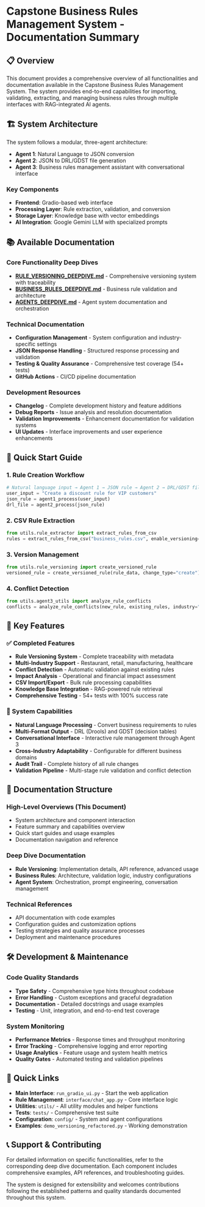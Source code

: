 # Capstone Business Rules Management System - Documentation Summary

## 📋 Overview

This document provides a comprehensive overview of all functionalities and documentation available in the Capstone Business Rules Management System. The system provides end-to-end capabilities for importing, validating, extracting, and managing business rules through multiple interfaces with RAG-integrated AI agents.

## 🏗️ System Architecture

The system follows a modular, three-agent architecture:

- **Agent 1**: Natural Language to JSON conversion
- **Agent 2**: JSON to DRL/GDST file generation  
- **Agent 3**: Business rules management assistant with conversational interface

### Key Components
- **Frontend**: Gradio-based web interface
- **Processing Layer**: Rule extraction, validation, and conversion
- **Storage Layer**: Knowledge base with vector embeddings
- **AI Integration**: Google Gemini LLM with specialized prompts

## 📚 Available Documentation

### Core Functionality Deep Dives
- **[RULE_VERSIONING_DEEPDIVE.md](RULE_VERSIONING_DEEPDIVE.md)** - Comprehensive versioning system with traceability
- **[BUSINESS_RULES_DEEPDIVE.md](BUSINESS_RULES_DEEPDIVE.md)** - Business rule validation and architecture  
- **[AGENTS_DEEPDIVE.md](AGENTS_DEEPDIVE.md)** - Agent system documentation and orchestration

### Technical Documentation
- **Configuration Management** - System configuration and industry-specific settings
- **JSON Response Handling** - Structured response processing and validation
- **Testing & Quality Assurance** - Comprehensive test coverage (54+ tests)
- **GitHub Actions** - CI/CD pipeline documentation

### Development Resources
- **Changelog** - Complete development history and feature additions
- **Debug Reports** - Issue analysis and resolution documentation
- **Validation Improvements** - Enhancement documentation for validation systems
- **UI Updates** - Interface improvements and user experience enhancements

## 🚀 Quick Start Guide

### 1. Rule Creation Workflow
```python
# Natural language input → Agent 1 → JSON rule → Agent 2 → DRL/GDST files
user_input = "Create a discount rule for VIP customers"
json_rule = agent1_process(user_input)
drl_file = agent2_process(json_rule)
```

### 2. CSV Rule Extraction
```python
from utils.rule_extractor import extract_rules_from_csv
rules = extract_rules_from_csv("business_rules.csv", enable_versioning=True)
```

### 3. Version Management  
```python
from utils.rule_versioning import create_versioned_rule
versioned_rule = create_versioned_rule(rule_data, change_type="create")
```

### 4. Conflict Detection
```python
from utils.agent3_utils import analyze_rule_conflicts
conflicts = analyze_rule_conflicts(new_rule, existing_rules, industry="restaurant")
```

## 🎯 Key Features

### ✅ Completed Features
- **Rule Versioning System** - Complete traceability with metadata
- **Multi-Industry Support** - Restaurant, retail, manufacturing, healthcare
- **Conflict Detection** - Automatic validation against existing rules
- **Impact Analysis** - Operational and financial impact assessment
- **CSV Import/Export** - Bulk rule processing capabilities
- **Knowledge Base Integration** - RAG-powered rule retrieval
- **Comprehensive Testing** - 54+ tests with 100% success rate

### 🔄 System Capabilities
- **Natural Language Processing** - Convert business requirements to rules
- **Multi-Format Output** - DRL (Drools) and GDST (decision tables)
- **Conversational Interface** - Interactive rule management through Agent 3
- **Cross-Industry Adaptability** - Configurable for different business domains
- **Audit Trail** - Complete history of all rule changes
- **Validation Pipeline** - Multi-stage rule validation and conflict detection

## 📖 Documentation Structure

### High-Level Overviews (This Document)
- System architecture and component interaction
- Feature summary and capabilities overview
- Quick start guides and usage examples
- Documentation navigation and reference

### Deep Dive Documentation
- **Rule Versioning**: Implementation details, API reference, advanced usage
- **Business Rules**: Architecture, validation logic, industry configurations  
- **Agent System**: Orchestration, prompt engineering, conversation management

### Technical References
- API documentation with code examples
- Configuration guides and customization options
- Testing strategies and quality assurance processes
- Deployment and maintenance procedures

## 🛠️ Development & Maintenance

### Code Quality Standards
- **Type Safety** - Comprehensive type hints throughout codebase
- **Error Handling** - Custom exceptions and graceful degradation  
- **Documentation** - Detailed docstrings and usage examples
- **Testing** - Unit, integration, and end-to-end test coverage

### System Monitoring
- **Performance Metrics** - Response times and throughput monitoring
- **Error Tracking** - Comprehensive logging and error reporting
- **Usage Analytics** - Feature usage and system health metrics
- **Quality Gates** - Automated testing and validation pipelines

## 🔗 Quick Links

- **Main Interface**: `run_gradio_ui.py` - Start the web application
- **Rule Management**: `interface/chat_app.py` - Core interface logic
- **Utilities**: `utils/` - All utility modules and helper functions
- **Tests**: `tests/` - Comprehensive test suite
- **Configuration**: `config/` - System and agent configurations
- **Examples**: `demo_versioning_refactored.py` - Working demonstration

## 📞 Support & Contributing

For detailed information on specific functionalities, refer to the corresponding deep dive documentation. Each component includes comprehensive examples, API references, and troubleshooting guides.

The system is designed for extensibility and welcomes contributions following the established patterns and quality standards documented throughout this system.